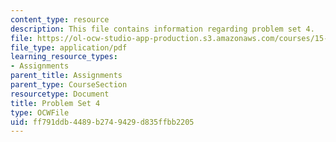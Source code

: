 ```yaml
---
content_type: resource
description: This file contains information regarding problem set 4.
file: https://ol-ocw-studio-app-production.s3.amazonaws.com/courses/15-053-optimization-methods-in-management-science-spring-2013/ff791ddb4489b2749429d835ffbb2205_MIT15_053S13_ps4.pdf
file_type: application/pdf
learning_resource_types:
- Assignments
parent_title: Assignments
parent_type: CourseSection
resourcetype: Document
title: Problem Set 4
type: OCWFile
uid: ff791ddb-4489-b274-9429-d835ffbb2205
---
```

